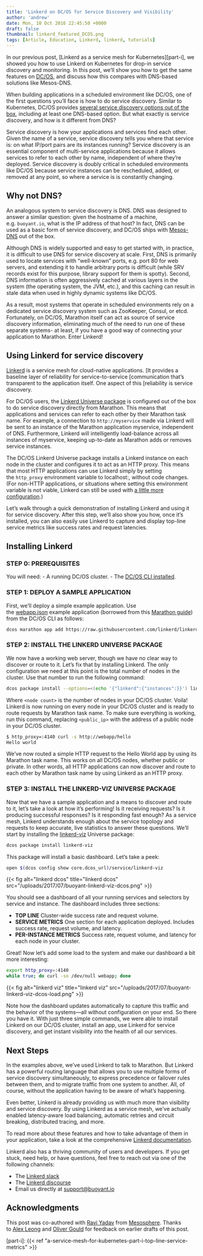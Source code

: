 ```yaml
---
title: 'Linkerd on DC/OS for Service Discovery and Visibility'
author: 'andrew'
date: Mon, 10 Oct 2016 22:45:50 +0000
draft: false
thumbnail: linkerd_featured_DCOS.png
tags: [Article, Education, Linkerd, linkerd, tutorials]
---
```


In our previous post, [Linkerd as a service mesh for
Kubernetes][part-i], we
showed you how to use Linkerd on Kubernetes for drop-in service discovery and
monitoring. In this post, we’ll show you how to get the same features
on [DC/OS](https://dcos.io/), and discuss how this compares with DNS-based
solutions like Mesos-DNS.

When building applications in a scheduled environment like DC/OS, one of the
first questions you’ll face is how to do service discovery. Similar to
Kubernetes, DC/OS provides [several service discovery options out of the
box](https://dcos.io/docs/1.8/usage/service-discovery/), including at least one
DNS-based option. But what exactly is service discovery, and how is it different
from DNS?

Service discovery is how your applications and services find each other. Given
the name of a service, service discovery tells you where that service is: on
what IP/port pairs are its instances running? Service discovery is an essential
component of multi-service applications because it allows services to refer to
each other by name, independent of where they’re deployed. Service discovery is
doubly critical in scheduled environments like DC/OS because service instances
can be rescheduled, added, or removed at any point, so where a service is is
constantly changing.

## Why not DNS?

An analogous system to service discovery is DNS. DNS was designed to answer a
similar question: given the hostname of a machine, e.g. `buoyant.io`, what is
the IP address of that host? In fact, DNS can be used as a basic form of service
discovery, and DC/OS ships
with [Mesos-DNS](https://dcos.io/docs/1.8/usage/service-discovery/mesos-dns/) out
of the box.

Although DNS is widely supported and easy to get started with, in practice, it
is difficult to use DNS for service discovery at scale. First, DNS is primarily
used to locate services with “well-known” ports, e.g. port 80 for web servers,
and extending it to handle arbitrary ports is difficult (while SRV records exist
for this purpose, library support for them is spotty). Second, DNS information
is often aggressively cached at various layers in the system (the operating
system, the JVM, etc.), and this caching can result in stale data when used in
highly dynamic systems like DC/OS.

As a result, most systems that operate in scheduled environments rely on a
dedicated service discovery system such as ZooKeeper, Consul, or etcd.
Fortunately, on DC/OS, Marathon itself can act as source of service discovery
information, eliminating much of the need to run one of these separate systems-
at least, if you have a good way of connecting your application to Marathon.
Enter Linkerd!

## Using Linkerd for service discovery

[Linkerd](https://linkerd.io/) is a service mesh for cloud-native applications.
\[It provides a baseline layer of reliability for service-to-service
\[communication that’s transparent to the application itself. One aspect of this
\[reliability is service discovery.

For DC/OS users, the [Linkerd Universe
package](https://github.com/mesosphere/universe/tree/version-3.x/repo/packages/L/linkerd/6)
is configured out of the box to do service discovery directly from Marathon.
This means that applications and services can refer to each other by their
Marathon task name. For example, a connection to `http://myservice` made via
Linkerd will be sent to an instance of the Marathon application myservice,
independent of DNS. Furthermore, Linkerd will intelligently load-balance across
all instances of myservice, keeping up-to-date as Marathon adds or removes
service instances.

The DC/OS Linkerd Universe package installs a Linkerd instance on each node in
the cluster and configures it to act as an HTTP proxy. This means that most HTTP
applications can use Linkerd simply by setting the `http_proxy` environment
variable to localhost:, without code changes. (For non-HTTP applications, or
situations where setting this environment variable is not viable, Linkerd can
still be used with [a little more
configuration](https://linkerd.io/config/latest/linkerd/).)

Let’s walk through a quick demonstration of installing Linkerd and using it for
service discovery. After this step, we’ll also show you how, once it’s
installed, you can also easily use Linkerd to capture and display top-line
service metrics like success rates and request latencies.

## Installing Linkerd

### STEP 0: PREREQUISITES

You will need: - A running DC/OS cluster. - The [DC/OS CLI
installed](https://dcos.io/docs/1.8/usage/cli/install/).

### STEP 1: DEPLOY A SAMPLE APPLICATION

First, we’ll deploy a simple example application. Use
the [webapp.json][webapp.json] example
application (borrowed from this [Marathon
guide](https://mesosphere.github.io/marathon/docs/native-docker.html)) from the
DC/OS CLI as follows:

```bash
dcos marathon app add https://raw.githubusercontent.com/linkerd/linkerd-examples/master/dcos/webapp.json
```

### STEP 2: INSTALL THE LINKERD UNIVERSE PACKAGE

We now have a working web server, though we have no clear way to discover or
route to it. Let’s fix that by installing Linkerd. The only configuration we
need at this point is the total number of nodes in the cluster. Use that number
to run the following command:

```bash
dcos package install --options=<(echo '{"linkerd":{"instances":}}') linkerd
```

Where `<node count>` is the number of nodes in your DC/OS cluster. Voila!
Linkerd is now running on every node in your DC/OS cluster and is ready to route
requests by Marathon task name. To make sure everything is working, run this
command, replacing `<public_ip>` with the address of a public node in your DC/OS
cluster.

```bash
$ http_proxy=:4140 curl -s http://webapp/hello
Hello world
```

We’ve now routed a simple HTTP request to the Hello World app by using its
Marathon task name. This works on all DC/OS nodes, whether public or private. In
other words, all HTTP applications can now discover and route to each other by
Marathon task name by using Linkerd as an HTTP proxy.

### STEP 3: INSTALL THE LINKERD-VIZ UNIVERSE PACKAGE

Now that we have a sample application and a means to discover and route to it,
let’s take a look at how it’s performing! Is it receiving requests? Is it
producing successful responses? Is it responding fast enough? As a service mesh,
Linkerd understands enough about the service topology and requests to keep
accurate, live statistics to answer these questions. We’ll start by installing
the [linkerd-viz](https://github.com/linkerd/linkerd-viz) Universe package:

```bash
dcos package install linkerd-viz
```

This package will install a basic dashboard. Let’s take a peek:

```bash
open $(dcos config show core.dcos_url)/service/linkerd-viz
```

{{< fig
  alt="linkerd dcos"
  title="linkerd dcos"
  src="/uploads/2017/07/buoyant-linkerd-viz-dcos.png" >}}

You should see a dashboard of all your running services and selectors by service
and instance. The dashboard includes three sections:

- **TOP LINE** Cluster-wide success rate and request volume.
- **SERVICE METRICS** One section for each application deployed. Includes
  success rate, request volume, and latency.
- **PER-INSTANCE METRICS** Success rate, request volume, and latency for each
  node in your cluster.

Great! Now let’s add some load to the system and make our dashboard a bit more
interesting:

```bash
export http_proxy=:4140
while true; do curl -so /dev/null webapp; done
```

{{< fig
  alt="linkerd viz"
  title="linkerd viz"
  src="/uploads/2017/07/buoyant-linkerd-viz-dcos-load.png" >}}

Note how the dashboard updates automatically to capture this traffic and the
behavior of the systems—all without configuration on your end. So there you have
it. With just three simple commands, we were able to install Linkerd on our
DC/OS cluster, install an app, use Linkerd for service discovery, and get
instant visibility into the health of all our services.

## Next Steps

In the examples above, we’ve used Linkerd to talk to Marathon. But Linkerd has a
powerful routing language that allows you to use multiple forms of service
discovery simultaneously, to express precedence or failover rules between them,
and to migrate traffic from one system to another. All, of course, without the
application having to be aware of what’s happening.

Even better, Linkerd is already providing us with much more than visibility and
service discovery. By using Linkerd as a service mesh, we’ve actually enabled
latency-aware load balancing, automatic retries and circuit breaking,
distributed tracing, and more.

To read more about these features and how to take advantage of them in your
application, take a look at the comprehensive [Linkerd
documentation](https://linkerd.io/documentation/).

Linkerd also has a thriving community of users and developers. If you get stuck,
need help, or have questions, feel free to reach out via one of the following
channels:

- The [Linkerd slack](http://slack.linkerd.io/)
- The [Linkerd discourse](https://discourse.linkerd.io/)
- Email us directly at support@buoyant.io

## Acknowledgments

This post was co-authored with [Ravi
Yadav](https://twitter.com/RaaveYadav) from [Mesosphere](https://mesosphere.com/).
Thanks to [Alex Leong](https://twitter.com/adlleong) and [Oliver
Gould](https://twitter.com/olix0r) for feedback on earlier drafts of this post.

[webapp.json]: https://raw.githubusercontent.com/linkerd/linkerd-examples/master/dcos/webapp.json
[part-i]: {{< ref "a-service-mesh-for-kubernetes-part-i-top-line-service-metrics" >}}
